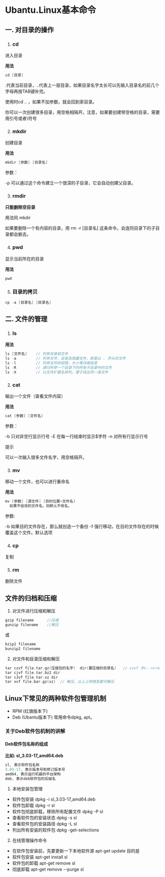 # Ubantu.Linux基本命令

## 一. 对目录的操作
1. ### cd 

进入目录

**用法**
```c
cd [目录]
```

.代表当前目录，..代表上一层目录，如果目录名字太长可以先输入目录名的前几个字母再按TAB键补完。

使用时cd .. ，如果不加参数，就会回到家目录。

你可以一次创建很多目录，用空格相隔开。注意，如果要创建带空格的目录，需要用引号或者\符号

2. ### mkdir
创建目录

**用法**

```c
mkdir [参数] [目录名]
```
参数：

-p 可以通过这个命令建立一个很深的子目录，它会自动创建父目录。


3. ### rmdir

**只能删除空目录**

用法同 mkdir

如果要删除一个有内容的目录，用 rm -r [目录名] 这条命令，会连同目录下的子目录都会删去。



4. ### pwd

显示当前所在的目录


**用法**

```c
pwd
```

5. ### 目录的拷贝

```c
cp -a [目录名] [目录名]
```

## 二. 文件的管理

1. ### ls

**用法**

```c
ls [文件名]    // 列举目录和文件
ls -a         // 列举文件，目录及隐藏文件，即是以 . 开头的文件
ls -l         // 列举文件的权限，大小等详细信息
ls -R         // 递归列举一个目录下的所有子目录中的文件
ls -X         // 以文件扩展名排列，便于找出同一类文件
```


2. ### cat

输出一个文件（查看文件内容）

**用法**
```c
cat [参数] [文件名]
```
参数：

  -b  只对非空行显示行号
  -E  在每一行结束时显示$字符
  -n  对所有行显示行号
  
  
提示

可以一次输入很多文件名字，用空格隔开。






3. ### mv

移动一个文件，也可以进行重命名


**用法**
```c
mv [参数] [源文件] [目的位置+文件名]
  如果不给目的文件名，则默认不改名。
```

参数:

  -b 如果目的文件存在，那么就创造一个备份
  -f 强行移动，在目的文件存在的时候覆盖这个文件。默认选项
  
  
  
  
4. ### cp
复制


5. ### rm
删除文件

## 文件的归档和压缩

1. 对文件进行压缩和解压 

```c
gzip filename      //压缩
gunzip filename    //解压
```
或

```c
bzip2 filename
bunzip2 filename
```
2. 对文件和目录压缩和解压

```c
tar czvf file.tar.gz(压缩包的名字)  dir(要压缩的目录名)   // czvf 中c-->create, z-->压缩包类型gzip  可以使用man tar命令查看具体用法,v可以省                      略  
tar cjvf file.tar.bz2 dir   
tar cJvf file.tar.xz dir
tar xvf file.bar.gz(xz)  // 解压，以上三种类型都可解压
```


## Linux下常见的两种软件包管理机制

* RPM  (红旗版本下)
* Deb (Ubantu版本下)  常用命令dpkg, apt。

### 关于Deb软件包机制的讲解

#### Deb软件包名称的组成

**比如: sl_3.03-17_amd64.deb**
```c
sl, 表示软件包名称
3.03-17, 表示版本号和修订版本号
amd64, 表示运行机器的平台架构
deb, 表示deb软件包的后缀名
```



1. 本地安装包管理
* 软件包安装 dpkg -i sl_3.03-17_amd64.deb
* 软件包卸载  dpkg -r sl
* 软件包彻底卸载，移除所有配置文件 dpkg -P sl
* 查看软件包的安装状态 dpkg -s sl
* 查看软件包的安装路径 dpkg -L sl
* 列出所有安装的软件包 dpkg -get-selections

2. 在线管理操作命令

* 在软件包安装前，先要更新一下本地软件源  apt-get update 目的是
* 软件包安装 apt-get install sl
* 软件包的卸载 apt-get remove sl
* 彻底卸载 apt-get remove --purge sl


